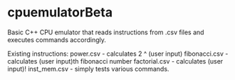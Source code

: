 # cpuemulatorBeta
Basic C++ CPU emulator that reads instructions from .csv files and executes commands accordingly.

Existing instructions:
power.csv - calculates 2 ^ (user input)
fibonacci.csv - calculates (user input)th fibonacci number
factorial.csv - calculates (user input)!
inst_mem.csv - simply tests various commands.

